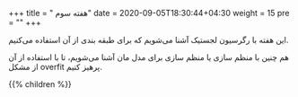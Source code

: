+++
title = " هفته سوم"
date = 2020-09-05T18:30:44+04:30
weight = 15
pre = "<i class='fa fa-graduation-cap ' ></i>"
+++

این هفته با رگرسیون لجستیک آشنا می‌شویم که
برای طبقه بندی از آن استفاده می‌کنیم.

هم چنین با منظم سازی یا منظم سازی برای مدل مان آشنا می‌شویم،
تا با استفاده از آن از مشکل overfit پرهیز کنیم.

{{% children  %}}